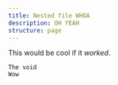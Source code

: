```yaml
---
title: Nested file WHOA
description: OH YEAH
structure: page
---
```


This would be cool if it *worked*.

    The void
    Wow